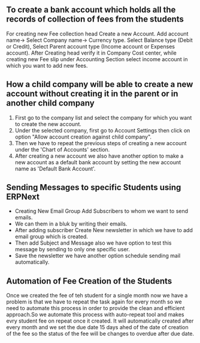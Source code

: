 
## To create a bank account which holds all the records of collection of fees from the students

For creating new Fee collection head Create a new Account. Add account name-> Select Company name-> Currency type. Select Balance type (Debit or Credit), Select Parent account type (Income account or Expenses account). After Creating head verify it in Company Cost center, while creating new Fee slip under Accounting Section select income account in which you want to add new fees.

## How a child company will be able to create a new account without creating it in the  parent or in another child company

1. First go to the company list and select the company for which you want to create the new account.
2. Under the selected company, first go to Account Settings then click on option "Allow account creation against child company".
3. Then we have to repeat the previous steps of creating a new account under the 'Chart of Accounts' section.
4. After creating a new account we also have another option to make a new account as a default bank account  by setting the new account name as 'Default Bank Account'.

## Sending Messages to specific Students using ERPNext

- Creating New Email Group Add Subscribers to whom we want to send emails.
- We can them in a bluk by writing their emails.
- After adding subscriber Create New newsletter in which we have to add email group which is created.
- Then add Subject and Message also we have option to test this message by sending to only one specific user.
- Save the newsletter we have another option schedule sending mail automatically.  

## Automation of Fee Creation of the Students

Once we created the fee of teh student for a single month now we have a problem is that we have to repeat the task again for every month so we need to automate this process in order to provide the clean and efficient approach.So we automate this process with auto-repeat tool and makes evry student fee on repeat once it created. It will automatically created after every month and we set the due date 15 days ahed of the date of creation of the fee so the status of the fee will be changes to overdue after due date.

